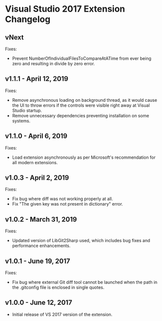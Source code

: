 # Visual Studio 2017 Extension Changelog

## vNext

Fixes:

- Prevent NumberOfIndividualFilesToCompareAtATime from ever being zero and resulting in divide by zero error.

## v1.1.1 - April 12, 2019

Fixes:

- Remove asynchronous loading on background thread, as it would cause the UI to throw errors if the controls were visible right away at Visual Studio startup.
- Remove unnecessary dependencies preventing installation on some systems.

## v1.1.0 - April 6, 2019

Fixes:

- Load extension asynchronously as per Microsoft's recommendation for all modern extensions.

## v1.0.3 - April 2, 2019

Fixes:

- Fix bug where diff was not working properly at all.
- Fix "The given key was not present in dictionary" error.

## v1.0.2 - March 31, 2019

Fixes:

- Updated version of LibGit2Sharp used, which includes bug fixes and performance enhancements.

## v1.0.1 - June 19, 2017

Fixes:

- Fix bug where external Git diff tool cannot be launched when the path in the .gitconfig file is enclosed in single quotes.

## v1.0.0 - June 12, 2017

- Initial release of VS 2017 version of the extension.
